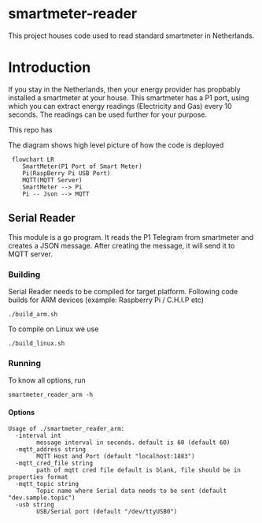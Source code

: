 # smartmeter-reader
This project houses code used to read standard smartmeter in Netherlands.

# Introduction
If you stay in the Netherlands, then your energy provider has propbably installed a smartmeter at your house. This smartmeter has a P1 port, using which you can extract energy readings (Electricity and Gas) every 10 seconds. The readings can be used further for your purpose. 

This repo has 

The diagram shows high level picture of how the code is deployed
<!-- 
![alt text](https://github.com/cmyrsh/smartmeter-reader/blob/master/smartmeter_reader.jpg "Diagram") -->

```mermaid
 flowchart LR
    SmartMeter(P1 Port of Smart Meter)
    Pi(RaspBerry Pi USB Port)
    MQTT(MQTT Server)
    SmartMeter --> Pi
    Pi -- Json --> MQTT
```

## Serial Reader
This module is a go program. It reads the P1 Telegram from smartmeter and creates a JSON message. After creating the message, it will send it to MQTT server.

### Building

Serial Reader needs to be compiled for target platform. Following code builds for ARM devices (example: Raspberry Pi / C.H.I.P etc)
```{r, engine='bash', count_lines}
./build_arm.sh
```
To compile on Linux we use 
```{r, engine='bash', count_lines}
./build_linux.sh
```

### Running
To know all options, run 
```{r, engine='bash', count_lines}
smartmeter_reader_arm -h
```
#### Options
```{r, engine='bash', count_lines}
Usage of ./smartmeter_reader_arm:
  -interval int
        message interval in seconds. default is 60 (default 60)
  -mqtt_address string
        MQTT Host and Port (default "localhost:1883")
  -mqtt_cred_file string
        path of mqtt cred file default is blank, file should be in properties format
  -mqtt_topic string
        Topic name where Serial data needs to be sent (default "dev.sample.topic")
  -usb string
        USB/Serial port (default "/dev/ttyUSB0")
```


